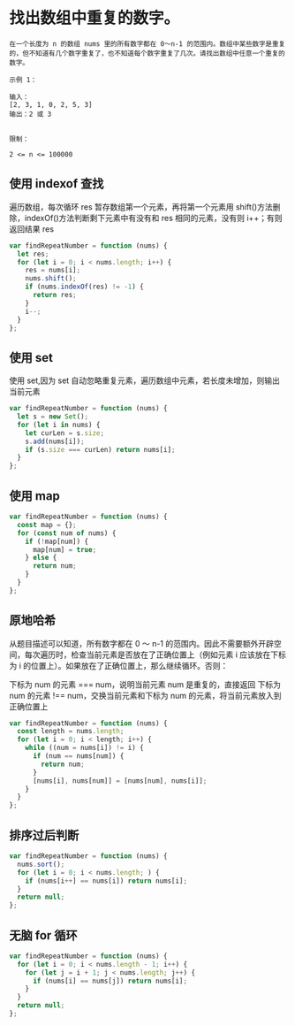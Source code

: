 # 找出数组中重复的数字。

```
在一个长度为 n 的数组 nums 里的所有数字都在 0～n-1 的范围内。数组中某些数字是重复的，但不知道有几个数字重复了，也不知道每个数字重复了几次。请找出数组中任意一个重复的数字。

示例 1：

输入：
[2, 3, 1, 0, 2, 5, 3]
输出：2 或 3
 

限制：

2 <= n <= 100000
```

## 使用 indexof 查找

遍历数组，每次循环 res 暂存数组第一个元素，再将第一个元素用 shift()方法删除，indexOf()方法判断剩下元素中有没有和 res 相同的元素，没有则 i++；有则返回结果 res

```js
var findRepeatNumber = function (nums) {
  let res;
  for (let i = 0; i < nums.length; i++) {
    res = nums[i];
    nums.shift();
    if (nums.indexOf(res) != -1) {
      return res;
    }
    i--;
  }
};
```

## 使用 set

使用 set,因为 set 自动忽略重复元素，遍历数组中元素，若长度未增加，则输出当前元素

```js
var findRepeatNumber = function (nums) {
  let s = new Set();
  for (let i in nums) {
    let curLen = s.size;
    s.add(nums[i]);
    if (s.size === curLen) return nums[i];
  }
};
```

## 使用 map

```js
var findRepeatNumber = function (nums) {
  const map = {};
  for (const num of nums) {
    if (!map[num]) {
      map[num] = true;
    } else {
      return num;
    }
  }
};
```

## 原地哈希

从题目描述可以知道，所有数字都在 0 ～ n-1 的范围内。因此不需要额外开辟空间，每次遍历时，检查当前元素是否放在了正确位置上（例如元素 i 应该放在下标为 i 的位置上）。如果放在了正确位置上，那么继续循环。否则：

下标为 num 的元素 === num，说明当前元素 num 是重复的，直接返回
下标为 num 的元素 !== num，交换当前元素和下标为 num 的元素，将当前元素放入到正确位置上

```js
var findRepeatNumber = function (nums) {
  const length = nums.length;
  for (let i = 0; i < length; i++) {
    while ((num = nums[i]) != i) {
      if (num == nums[num]) {
        return num;
      }
      [nums[i], nums[num]] = [nums[num], nums[i]];
    }
  }
};
```

## 排序过后判断

```js
var findRepeatNumber = function (nums) {
  nums.sort();
  for (let i = 0; i < nums.length; ) {
    if (nums[i++] == nums[i]) return nums[i];
  }
  return null;
};
```

## 无脑 for 循环

```js
var findRepeatNumber = function (nums) {
  for (let i = 0; i < nums.length - 1; i++) {
    for (let j = i + 1; j < nums.length; j++) {
      if (nums[i] == nums[j]) return nums[i];
    }
  }
  return null;
};
```